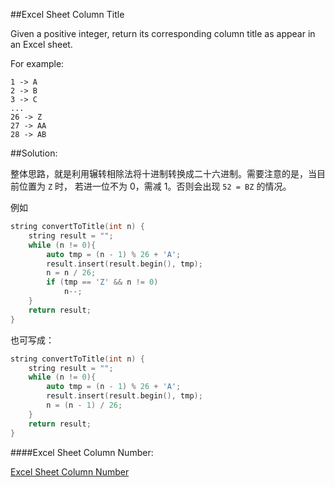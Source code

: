##Excel Sheet Column Title

Given a positive integer, return its corresponding column title as appear in an Excel sheet.

For example:

    1 -> A
    2 -> B
    3 -> C
    ...
    26 -> Z
    27 -> AA
    28 -> AB    

##Solution:

整体思路，就是利用辗转相除法将十进制转换成二十六进制。需要注意的是，当目前位置为 `Z` 时， 若进一位不为 0，需减 1。否则会出现 `52 = BZ` 的情况。

例如

```cpp
string convertToTitle(int n) {
    string result = "";
    while (n != 0){
        auto tmp = (n - 1) % 26 + 'A';
        result.insert(result.begin(), tmp);
        n = n / 26;
        if (tmp == 'Z' && n != 0)
            n--;
    }
    return result;
}
```

也可写成：

```cpp
string convertToTitle(int n) {
    string result = "";
    while (n != 0){
        auto tmp = (n - 1) % 26 + 'A';
        result.insert(result.begin(), tmp);
        n = (n - 1) / 26;
    }
    return result;
}
```

####Excel Sheet Column Number:

[Excel Sheet Column Number](https://github.com/PatrickLin1993/LeetCode/tree/master/Algorithmn/171%20-%20Excel%20Sheet%20Column%20Number)
